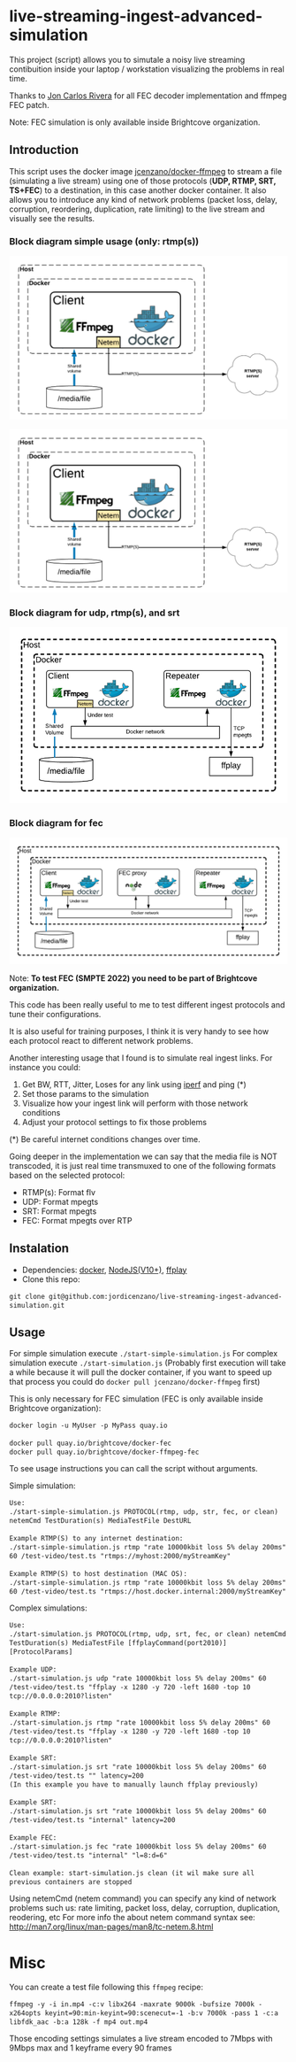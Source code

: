 # live-streaming-ingest-advanced-simulation
This project (script) allows you to simutale a noisy live streaming contibuition inside your laptop / workstation visualizing the problems in real time.

Thanks to [Jon Carlos Rivera](https://github.com/imbcmdth) for all FEC decoder implementation and ffmpeg FEC patch.

Note: FEC simulation is only available inside Brightcove organization.

## Introduction
This script uses the docker image [jcenzano/docker-ffmpeg](https://hub.docker.com/r/jcenzano/docker-ffmpeg/) to stream a file (simulating a live stream) using one of those protocols (**UDP, RTMP, SRT, TS+FEC**) to a destination, in this case another docker container.
It also allows you to introduce any kind of network problems (packet loss, delay, corruption, reordering, duplication, rate limiting) to the live stream and visually see the results.

### Block diagram simple usage (only: rtmp(s))
![Block diagram simple cloud](./pics/live-ingest-blocks-simple-cloud.png "Block diagram simple cloud")

![Block diagram simple local (MAC OS)](./pics/live-ingest-blocks-simple-cloud.png "Block diagram simple local (MAC OS)")

### Block diagram for udp, rtmp(s), and srt
![Block diagram](./pics/live-ingest-blocks.png "Block diagram")

### Block diagram for fec
![Block diagram for FEC](./pics/live-ingest-fec-blocks.png "Block diagram for FEC")

Note: **To test FEC (SMPTE 2022) you need to be part of Brightcove organization.**

This code has been really useful to me to test different ingest protocols and tune their configurations.

It is also useful for training purposes, I think it is very handy to see how each protocol react to different network problems.

Another interesting usage that I found is to simulate real ingest links. For instance you could:
1. Get BW, RTT, Jitter, Loses for any link using [iperf](https://github.com/esnet/iperf) and ping (*)
2. Set those params to the simulation
3. Visualize how your ingest link will perform with those network conditions
4. Adjust your protocol settings to fix those problems

(*) Be careful internet conditions changes over time.

Going deeper in the implementation we can say that the media file is NOT transcoded, it is just real time transmuxed to one of the following formats based on the selected protocol:
- RTMP(s): Format flv
- UDP: Format mpegts
- SRT: Format mpegts
- FEC: Format mpegts over RTP

## Instalation
- Dependencies: [docker](https://www.docker.com/), [NodeJS(V10+)](https://nodejs.org/en/), [ffplay](https://ffmpeg.org/ffplay.html)
- Clone this repo:
```
git clone git@github.com:jordicenzano/live-streaming-ingest-advanced-simulation.git
```

## Usage
For simple simulation execute `./start-simple-simulation.js`
For complex simulation execute `./start-simulation.js`
(Probably first execution will take a while because it will pull the docker container, if you want to speed up that process you could do `docker pull jcenzano/docker-ffmpeg` first)

This is only necessary for FEC simulation (FEC is only available inside Brightcove organization):
```
docker login -u MyUser -p MyPass quay.io

docker pull quay.io/brightcove/docker-fec
docker pull quay.io/brightcove/docker-ffmpeg-fec
```

To see usage instructions you can call the script without arguments.

Simple simulation:
```
Use:
./start-simple-simulation.js PROTOCOL(rtmp, udp, str, fec, or clean) netemCmd TestDuration(s) MediaTestFile DestURL

Example RTMP(S) to any internet destination:
./start-simple-simulation.js rtmp "rate 10000kbit loss 5% delay 200ms" 60 /test-video/test.ts "rtmps://myhost:2000/myStreamKey"

Example RTMP(S) to host destination (MAC OS):
./start-simple-simulation.js rtmp "rate 10000kbit loss 5% delay 200ms" 60 /test-video/test.ts "rtmps://host.docker.internal:2000/myStreamKey"
```

Complex simulations:
```
Use:
./start-simulation.js PROTOCOL(rtmp, udp, srt, fec, or clean) netemCmd TestDuration(s) MediaTestFile [ffplayCommand(port2010)] [ProtocolParams]

Example UDP:
./start-simulation.js udp "rate 10000kbit loss 5% delay 200ms" 60 /test-video/test.ts "ffplay -x 1280 -y 720 -left 1680 -top 10 tcp://0.0.0.0:2010?listen"

Example RTMP:
./start-simulation.js rtmp "rate 10000kbit loss 5% delay 200ms" 60 /test-video/test.ts "ffplay -x 1280 -y 720 -left 1680 -top 10 tcp://0.0.0.0:2010?listen"

Example SRT:
./start-simulation.js srt "rate 10000kbit loss 5% delay 200ms" 60 /test-video/test.ts "" latency=200
(In this example you have to manually launch ffplay previously)

Example SRT:
./start-simulation.js srt "rate 10000kbit loss 5% delay 200ms" 60 /test-video/test.ts "internal" latency=200

Example FEC:
./start-simulation.js fec "rate 10000kbit loss 5% delay 200ms" 60 /test-video/test.ts "internal" "l=8:d=6"

Clean example: start-simulation.js clean (it wil make sure all previous containers are stopped
```

Using netemCmd (netem command) you can specify any kind of network problems such us: rate limiting, packet loss, delay, corruption, duplication, reodering, etc
For more info the about netem command syntax see: http://man7.org/linux/man-pages/man8/tc-netem.8.html

# Misc
You can create a test file following this `ffmpeg` recipe:
```
ffmpeg -y -i in.mp4 -c:v libx264 -maxrate 9000k -bufsize 7000k -x264opts keyint=90:min-keyint=90:scenecut=-1 -b:v 7000k -pass 1 -c:a libfdk_aac -b:a 128k -f mp4 out.mp4
```
Those encoding settings simulates a live stream encoded to 7Mbps with 9Mbps max and 1 keyframe every 90 frames